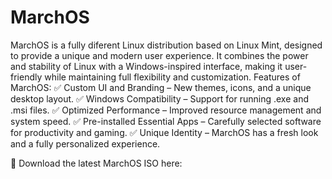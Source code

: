 # MarchOS
MarchOS is a fully diferent Linux distribution based on Linux Mint, designed to provide a unique and modern user experience. It combines the power and stability of Linux with a Windows-inspired interface, making it user-friendly while maintaining full flexibility and customization.
Features of MarchOS:
✅ Custom UI and Branding – New themes, icons, and a unique desktop layout.
✅ Windows Compatibility – Support for running .exe and .msi files.
✅ Optimized Performance – Improved resource management and system speed.
✅ Pre-installed Essential Apps – Carefully selected software for productivity and gaming.
✅ Unique Identity – MarchOS has a fresh look and a fully personalized experience.

🚀 Download the latest MarchOS ISO here:
